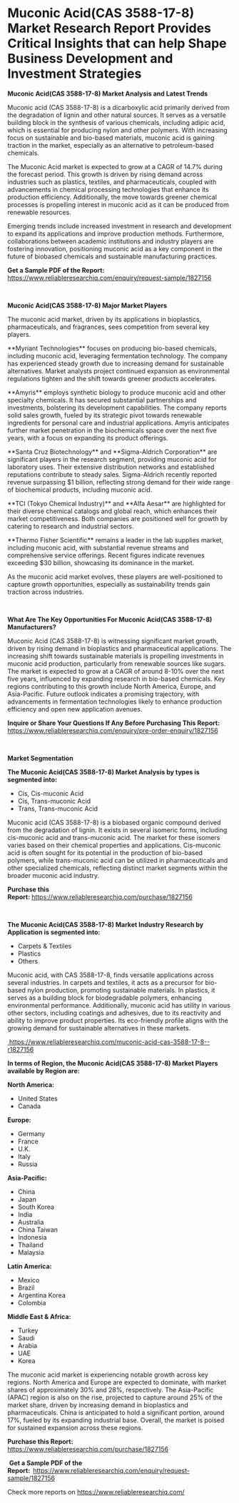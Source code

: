 <p><h1>Muconic Acid(CAS 3588-17-8) Market Research Report Provides Critical Insights that can help Shape Business Development and Investment Strategies</h1></p><p><strong>Muconic Acid(CAS 3588-17-8) Market Analysis and Latest Trends</strong></p>
<p><p>Muconic acid (CAS 3588-17-8) is a dicarboxylic acid primarily derived from the degradation of lignin and other natural sources. It serves as a versatile building block in the synthesis of various chemicals, including adipic acid, which is essential for producing nylon and other polymers. With increasing focus on sustainable and bio-based materials, muconic acid is gaining traction in the market, especially as an alternative to petroleum-based chemicals.</p><p>The Muconic Acid market is expected to grow at a CAGR of 14.7% during the forecast period. This growth is driven by rising demand across industries such as plastics, textiles, and pharmaceuticals, coupled with advancements in chemical processing technologies that enhance its production efficiency. Additionally, the move towards greener chemical processes is propelling interest in muconic acid as it can be produced from renewable resources.</p><p>Emerging trends include increased investment in research and development to expand its applications and improve production methods. Furthermore, collaborations between academic institutions and industry players are fostering innovation, positioning muconic acid as a key component in the future of biobased chemicals and sustainable manufacturing practices.</p></p>
<p><strong>Get a Sample PDF of the Report:&nbsp;</strong> <a href="https://www.reliableresearchiq.com/enquiry/request-sample/1827156?utm_campaign=2122&utm_medium=2&utm_source=Github&utm_content=ia&utm_term=03022025&utm_id=muconic-acidcas-3588-17-8">https://www.reliableresearchiq.com/enquiry/request-sample/1827156</a></p>
<p>&nbsp;</p>
<p><strong>Muconic Acid(CAS 3588-17-8) Major Market Players</strong></p>
<p><p>The muconic acid market, driven by its applications in bioplastics, pharmaceuticals, and fragrances, sees competition from several key players.</p><p>**Myriant Technologies** focuses on producing bio-based chemicals, including muconic acid, leveraging fermentation technology. The company has experienced steady growth due to increasing demand for sustainable alternatives. Market analysts project continued expansion as environmental regulations tighten and the shift towards greener products accelerates.</p><p>**Amyris** employs synthetic biology to produce muconic acid and other specialty chemicals. It has secured substantial partnerships and investments, bolstering its development capabilities. The company reports solid sales growth, fueled by its strategic pivot towards renewable ingredients for personal care and industrial applications. Amyris anticipates further market penetration in the biochemicals space over the next five years, with a focus on expanding its product offerings.</p><p>**Santa Cruz Biotechnology** and **Sigma-Aldrich Corporation** are significant players in the research segment, providing muconic acid for laboratory uses. Their extensive distribution networks and established reputations contribute to steady sales. Sigma-Aldrich recently reported revenue surpassing $1 billion, reflecting strong demand for their wide range of biochemical products, including muconic acid.</p><p>**TCI (Tokyo Chemical Industry)** and **Alfa Aesar** are highlighted for their diverse chemical catalogs and global reach, which enhances their market competitiveness. Both companies are positioned well for growth by catering to research and industrial sectors.</p><p>**Thermo Fisher Scientific** remains a leader in the lab supplies market, including muconic acid, with substantial revenue streams and comprehensive service offerings. Recent figures indicate revenues exceeding $30 billion, showcasing its dominance in the market.</p><p>As the muconic acid market evolves, these players are well-positioned to capture growth opportunities, especially as sustainability trends gain traction across industries.</p></p>
<p>&nbsp;</p>
<p><strong>What Are The Key Opportunities For Muconic Acid(CAS 3588-17-8) Manufacturers?</strong></p>
<p><p>Muconic Acid (CAS 3588-17-8) is witnessing significant market growth, driven by rising demand in bioplastics and pharmaceutical applications. The increasing shift towards sustainable materials is propelling investments in muconic acid production, particularly from renewable sources like sugars. The market is expected to grow at a CAGR of around 8-10% over the next five years, influenced by expanding research in bio-based chemicals. Key regions contributing to this growth include North America, Europe, and Asia-Pacific. Future outlook indicates a promising trajectory, with advancements in fermentation technologies likely to enhance production efficiency and open new application avenues.</p></p>
<p><strong>Inquire or Share Your Questions If Any Before Purchasing This Report:</strong> <a href="https://www.reliableresearchiq.com/enquiry/pre-order-enquiry/1827156?utm_campaign=2122&utm_medium=2&utm_source=Github&utm_content=ia&utm_term=03022025&utm_id=muconic-acidcas-3588-17-8">https://www.reliableresearchiq.com/enquiry/pre-order-enquiry/1827156</a></p>
<p>&nbsp;</p>
<p><strong>Market Segmentation</strong></p>
<p><strong>The Muconic Acid(CAS 3588-17-8) Market Analysis by types is segmented into:</strong></p>
<p><ul><li>Cis, Cis-muconic Acid</li><li>Cis, Trans-muconic Acid</li><li>Trans, Trans-muconic Acid</li></ul></p>
<p><p>Muconic acid (CAS 3588-17-8) is a biobased organic compound derived from the degradation of lignin. It exists in several isomeric forms, including cis-muconic acid and trans-muconic acid. The market for these isomers varies based on their chemical properties and applications. Cis-muconic acid is often sought for its potential in the production of bio-based polymers, while trans-muconic acid can be utilized in pharmaceuticals and other specialized chemicals, reflecting distinct market segments within the broader muconic acid industry.</p></p>
<p><strong>Purchase this Report:&nbsp;</strong><a href="https://www.reliableresearchiq.com/purchase/1827156?utm_campaign=2122&utm_medium=2&utm_source=Github&utm_content=ia&utm_term=03022025&utm_id=muconic-acidcas-3588-17-8">https://www.reliableresearchiq.com/purchase/1827156</a></p>
<p>&nbsp;</p>
<p><strong>The Muconic Acid(CAS 3588-17-8) Market Industry Research by Application is segmented into:</strong></p>
<p><ul><li>Carpets & Textiles</li><li>Plastics</li><li>Others</li></ul></p>
<p><p>Muconic acid, with CAS 3588-17-8, finds versatile applications across several industries. In carpets and textiles, it acts as a precursor for bio-based nylon production, promoting sustainable materials. In plastics, it serves as a building block for biodegradable polymers, enhancing environmental performance. Additionally, muconic acid has utility in various other sectors, including coatings and adhesives, due to its reactivity and ability to improve product properties. Its eco-friendly profile aligns with the growing demand for sustainable alternatives in these markets.</p></p>
<p><a href="https://www.reliableresearchiq.com/muconic-acid-cas-3588-17-8--r1827156?utm_campaign=2122&utm_medium=2&utm_source=Github&utm_content=ia&utm_term=03022025&utm_id=muconic-acidcas-3588-17-8">&nbsp;https://www.reliableresearchiq.com/muconic-acid-cas-3588-17-8--r1827156</a></p>
<p><strong>In terms of Region, the Muconic Acid(CAS 3588-17-8) Market Players available by Region are:</strong></p>
<p>
    <p> <strong> North America: </strong>
        <ul>
            <li>United States</li>
            <li>Canada</li>
        </ul>
        </p> 
    <p> <strong> Europe: </strong>
        <ul>
            <li>Germany</li>
            <li>France</li>
            <li>U.K.</li>
            <li>Italy</li>
            <li>Russia</li>
        </ul>
        </p> 
    <p> <strong> Asia-Pacific: </strong>
        <ul>
            <li>China</li>
            <li>Japan</li>
            <li>South Korea</li>
            <li>India</li>
            <li>Australia</li>
            <li>China Taiwan</li>
            <li>Indonesia</li>
            <li>Thailand</li>
            <li>Malaysia</li>
        </ul>
        </p> 
    <p> <strong> Latin America: </strong>
        <ul>
            <li>Mexico</li>
            <li>Brazil</li>
            <li>Argentina Korea</li>
            <li>Colombia</li>
        </ul>
        </p> 
    <p> <strong> Middle East & Africa: </strong>
        <ul>
            <li>Turkey</li>
            <li>Saudi</li>
            <li>Arabia</li>
            <li>UAE</li>
            <li>Korea</li>
        </ul>
    </p>
    </p>
<p><p>The muconic acid market is experiencing notable growth across key regions. North America and Europe are expected to dominate, with market shares of approximately 30% and 28%, respectively. The Asia-Pacific (APAC) region is also on the rise, projected to capture around 25% of the market share, driven by increasing demand in bioplastics and pharmaceuticals. China is anticipated to hold a significant portion, around 17%, fueled by its expanding industrial base. Overall, the market is poised for sustained expansion across these regions.</p></p>
<p><strong>Purchase this Report: </strong><a href="https://www.reliableresearchiq.com/purchase/1827156?utm_campaign=2122&utm_medium=2&utm_source=Github&utm_content=ia&utm_term=03022025&utm_id=muconic-acidcas-3588-17-8">https://www.reliableresearchiq.com/purchase/1827156</a></p>
<p>&nbsp;<strong>Get a Sample PDF of the Report:&nbsp;&nbsp;</strong><a href="https://www.reliableresearchiq.com/enquiry/request-sample/1827156?utm_campaign=2122&utm_medium=2&utm_source=Github&utm_content=ia&utm_term=03022025&utm_id=muconic-acidcas-3588-17-8">https://www.reliableresearchiq.com/enquiry/request-sample/1827156</a></p>
<p><strong></strong></p>
<p>Check more reports on <a href="https://www.reliableresearchiq.com/?utm_campaign=2122&utm_medium=2&utm_source=Github&utm_content=ia&utm_term=03022025&utm_id=muconic-acidcas-3588-17-8">https://www.reliableresearchiq.com/</a></p>